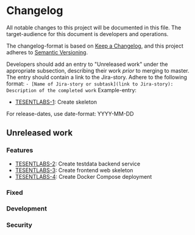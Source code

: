 # Changelog

All notable changes to this project will be documented in this file. The target-audience for this document is developers and operations.

The changelog-format is based on [Keep a Changelog](https://keepachangelog.com/en/1.0.0/), and this project adheres to [Semantic Versioning](https://semver.org/spec/v2.0.0.html).

Developers should add an entry to "Unreleased work" under the appropriate subsection, describing their work _prior_ to merging to master. The entry should contain a link to the Jira-story.
Adhere to the following format:
`- [Name of Jira-story or subtask](link to Jira-story): Description of the completed work`
Example-entry:

- [TESENTLABS-1](https://sunepoulsen.atlassian.net/browse/TESENTLABS-1): Create skeleton

For release-dates, use date-format: YYYY-MM-DD

## Unreleased work

### Features

- [TESENTLABS-2](https://sunepoulsen.atlassian.net/browse/TESENTLABS-2): Create testdata backend service
- [TESENTLABS-3](https://sunepoulsen.atlassian.net/browse/TESENTLABS-3): Create frontend web skeleton
- [TESENTLABS-4](https://sunepoulsen.atlassian.net/browse/TESENTLABS-4): Create Docker Compose deployment

### Fixed

### Development

### Security
